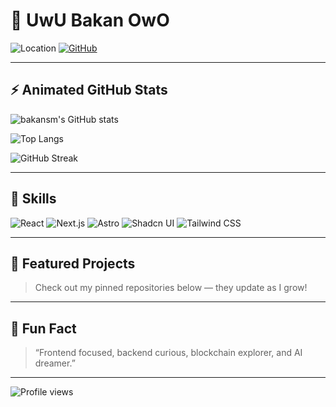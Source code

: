 # 👋 UwU Bakan OwO

![Location](https://img.shields.io/badge/Ho%20Chi%20Minh%20City-Vietnam-f5a623?style=for-the-badge)
[![GitHub](https://img.shields.io/badge/-bakansm-333?logo=github&logoColor=white&style=for-the-badge)](https://github.com/bakansm)

---

## ⚡️ Animated GitHub Stats

![bakansm's GitHub stats](https://github-readme-stats.vercel.app/api?username=bakansm&show_icons=true&theme=radical&hide_border=true)

![Top Langs](https://github-readme-stats.vercel.app/api/top-langs/?username=bakansm&layout=compact&theme=radical&hide_border=true)

![GitHub Streak](https://streak-stats.demolab.com?user=bakansm&theme=radical&hide_border=true)

---

## 🚀 Skills

![React](https://img.shields.io/badge/-React-61DAFB?logo=react&logoColor=white&style=for-the-badge)
![Next.js](https://img.shields.io/badge/-Next.js-black?logo=next.js&logoColor=white&style=for-the-badge)
![Astro](https://img.shields.io/badge/-Astro-1a2233?logo=astro&logoColor=white&style=for-the-badge)
![Shadcn UI](https://img.shields.io/badge/-Shadcn%20UI-fff?logo=shadcnui&logoColor=black&style=for-the-badge)
![Tailwind CSS](https://img.shields.io/badge/-Tailwind%20CSS-38B2AC?logo=tailwindcss&logoColor=white&style=for-the-badge)

---

## 📌 Featured Projects

> Check out my pinned repositories below — they update as I grow!

---

## 🐾 Fun Fact

> “Frontend focused, backend curious, blockchain explorer, and AI dreamer.”

---

![Profile views](https://komarev.com/ghpvc/?username=bakansm&style=for-the-badge)

